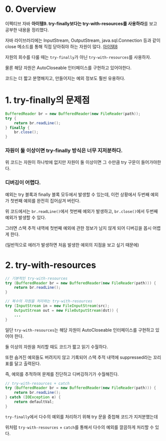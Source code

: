 # 0. Overview

이펙티브 자바 **아이템9. try-finally보다는 try-with-resources를 사용하라**를 보고 공부한 내용을 정리했다.

자바 라이브러리에는 InputStream, OutputStream, java.sql.Connection 등과 같이 close 메소드를 통해 직접 닫아줘야 하는 자원이 많다. [아이템8](https://github.com/dolgodolah/TIL/blob/master/java/%EC%9D%B4%ED%8E%99%ED%8B%B0%EB%B8%8C%20%EC%9E%90%EB%B0%94/%EC%95%84%EC%9D%B4%ED%85%9C8.%20finalizer%EC%99%80%20cleaner%20%EC%82%AC%EC%9A%A9%EC%9D%84%20%ED%94%BC%ED%95%98%EB%9D%BC.md)

자원의 회수를 다룰 때는 `try-finally`가 아닌 `try-with-resources`를 사용하자.

물론 해당 자원은 AutoCloseable 인터페이스를 구현하고 있어야한다.

코드는 더 짧고 분명해지고, 만들어지는 예외 정보도 훨씬 유용하다.

# 1. try-finally의 문제점

```java
BufferedReader br = new BufferedReader(new FileReader(path));
try {
    return br.readLine();
} finally {
    br.close();
}
```

### 자원이 둘 이상이면 try-finally 방식은 너무 지저분하다.

위 코드는 자원이 하나밖에 없지만 자원이 둘 이상이면 그 수만큼 try 구문이 들어가야한다.

### 디버깅이 어렵다.

예외는 try 블록과 finally 블록 모두에서 발생할 수 있는데, 이런 상황에서 두번째 예외가 첫번째 예외를 완전히 집어삼겨 버린다.

위 코드에서는 `br.readLine()`에서 첫번째 예외가 발생하고, `br.close()`에서 두번째 예외가 발생할 수 있다.

그러면 스택 추적 내역에 첫번째 예외에 관한 정보가 남지 않게 되어 디버깅을 몹시 어렵게 한다.

(일반적으로 에러가 발생하면 처음 발생한 예외의 지점을 보고 싶기 때문에)

# 2. try-with-resources

```java
// 기본적인 try-with-resources
try (BufferedReader br = new BufferedReader(new FileReader(path))) {
    return br.readLine();
}
```

```java
// 복수의 자원을 처리하는 try-with-resources
try (InputStream in = new FileInputStream(src);
    OutputStream out = new FileOutputStream(dst)) {
    ...
}
```

일단 `try-with-resources`는 해당 자원이 AutoCloseable 인터페이스를 구현하고 있어야 한다.

둘 이상의 자원을 처리할 때도 코드가 짧고 읽기 수월하다.

또한 숨겨진 예외들도 버려지지 않고 기록되어 스택 추적 내역에 suppressed라는 꼬리표를 달고 출력된다.

즉, 예외를 추적하여 문제를 진단하고 디버깅하기가 수월해진다.

```java
// try-with-resources + catch
try (BufferedReader br = new BufferedReader(new FileReader(path))) {
    return br.readLine();
} catch (IOException e) {
    return defaultVal;
}
```

`try-finally`에서 다수의 예외를 처리하기 위해 try 문을 중첩해 코드가 지저분했는데

위처럼 `try-with-resources` + `catch`를 통해서 다수의 예외를 깔끔하게 처리할 수 있다.


